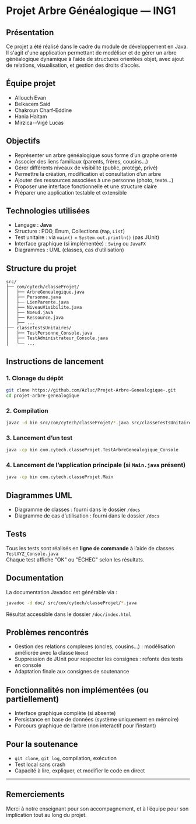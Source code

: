 #  Projet Arbre Généalogique — ING1

##  Présentation

Ce projet a été réalisé dans le cadre du module de développement en Java.  
Il s'agit d'une application permettant de modéliser et de gérer un arbre généalogique dynamique à l’aide de structures orientées objet, avec ajout de relations, visualisation, et gestion des droits d’accès.

##  Équipe projet

- Allouch Evan 
- Belkacem Said
- Chakroun Charf-Eddine
- Hania Haitam
- Mirzica--Vigé Lucas

##  Objectifs

- Représenter un arbre généalogique sous forme d’un graphe orienté
- Associer des liens familiaux (parents, frères, cousins...)
- Gérer différents niveaux de visibilité (public, protégé, privé)
- Permettre la création, modification et consultation d’un arbre
- Ajouter des ressources associées à une personne (photo, texte...)
- Proposer une interface fonctionnelle et une structure claire
- Préparer une application testable et extensible

##  Technologies utilisées

- Langage : **Java**
- Structure : POO, Enum, Collections (`Map`, `List`)
- Test unitaire : via `main()` + `System.out.println()` (pas JUnit)
- Interface graphique (si implémentée) : `Swing` ou `JavaFX`
- Diagrammes : UML (classes, cas d’utilisation)

##  Structure du projet

```
src/
├── com/cytech/classeProjet/
│   ├── ArbreGenealogique.java
│   ├── Personne.java
│   ├── LienParente.java
│   ├── NiveauVisibilite.java
│   ├── Noeud.java
│   ├── Ressource.java
│   ├── ...
├── classeTestsUnitaires/
│   ├── TestPersonne_Console.java
│   ├── TestAdministrateur_Console.java
│   └── ...
```

##  Instructions de lancement

### 1. Clonage du dépôt

```bash
git clone https://github.com/Azluc/Projet-Arbre-Genealogique-.git
cd projet-arbre-genealogique
```

### 2. Compilation

```bash
javac -d bin src/com/cytech/classeProjet/*.java src/classeTestsUnitaires/*.java
```

### 3. Lancement d’un test

```bash
java -cp bin com.cytech.classeProjet.TestArbreGenealogique_Console
```

### 4. Lancement de l’application principale (si `Main.java` présent)

```bash
java -cp bin com.cytech.classeProjet.Main
```

##  Diagrammes UML

-  Diagramme de classes : fourni dans le dossier `/docs`
-  Diagramme de cas d’utilisation : fourni dans le dossier `/docs`

##  Tests

Tous les tests sont réalisés en **ligne de commande** à l’aide de classes `TestXYZ_Console.java`  
Chaque test affiche "OK" ou "ÉCHEC" selon les résultats.

##  Documentation

La documentation Javadoc est générable via :

```bash
javadoc -d doc/ src/com/cytech/classeProjet/*.java
```

Résultat accessible dans le dossier `/doc/index.html`

##  Problèmes rencontrés

- Gestion des relations complexes (oncles, cousins...) : modélisation améliorée avec la classe `Noeud`
- Suppression de JUnit pour respecter les consignes : refonte des tests en console
- Adaptation finale aux consignes de soutenance

##  Fonctionnalités non implémentées (ou partiellement)

- Interface graphique complète (si absente)
- Persistance en base de données (système uniquement en mémoire)
- Parcours graphique de l’arbre (non interactif pour l’instant)

## Pour la soutenance

-  `git clone`, `git log`, compilation, exécution
-  Test local sans crash
-  Capacité à lire, expliquer, et modifier le code en direct

---

##  Remerciements

Merci à notre enseignant pour son accompagnement, et à l’équipe pour son implication tout au long du projet.

